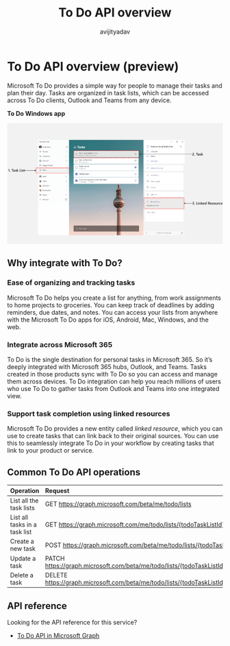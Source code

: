 ﻿---
title: "To Do API overview"
description: "To Do provide a simple way to manage your tasks and plan your day"
author: "avijityadav"
localization_priority: Priority
ms.prod: "outlook"
---

# To Do API overview (preview)

Microsoft To Do provides a simple way for people to manage their tasks and plan their day. Tasks are organized in task lists, which can be accessed across To Do clients, Outlook and Teams from any device.

**To Do Windows app**

![Screenshot of a Microsoft To Do Windows App](./images/todo-windows-app.png "Image of Microsoft To Do Windows App")

## Why integrate with To Do?

### Ease of organizing and tracking tasks

Microsoft To Do helps you create a list for anything, from work assignments to home projects to groceries. You can keep track of deadlines by adding reminders, due dates, and notes. You can access your lists from anywhere with the Microsoft To Do apps for iOS, Android, Mac, Windows, and the web. 

### Integrate across Microsoft 365

To Do is the single destination for personal tasks in Microsoft 365. So it’s deeply integrated with Microsoft 365 hubs, Outlook, and Teams. Tasks created in those products sync with To Do so you can access and manage them across devices. To Do integration can help you reach millions of users who use To Do to gather tasks from Outlook and Teams into one integrated view.  

### Support task completion using linked resources

Microsoft To Do provides a new entity called _linked resource_, which you can use to create tasks that can link back to their original sources. You can use this to seamlessly integrate To Do in your workflow by creating tasks that link to your product or service. 

## Common To Do API operations

| Operation                     | Request                                                                                   |
| :---------------------------- | :---------------------------------------------------------------------------------------- |
| List all the task lists       | GET https://graph.microsoft.com/beta/me/todo/lists                                        |
| List all tasks in a task list | GET https://graph.microsoft.com/me/todo/lists/{todoTaskListId}/tasks                      |
| Create a new task             | POST https://graph.microsoft.com/beta/me/todo/lists/{todoTaskListId}/tasks                |
| Update a task                 | PATCH https://graph.microsoft.com/beta/me/todo/lists/{todoTaskListId}/tasks/{todoTaskId}  |
| Delete a task                 | DELETE https://graph.microsoft.com/beta/me/todo/lists/{todoTaskListId}/tasks/{todoTaskId} |

## API reference

Looking for the API reference for this service?

- [To Do API in Microsoft Graph](/graph/api/resources/todo-overview?view=graph-rest-beta)
